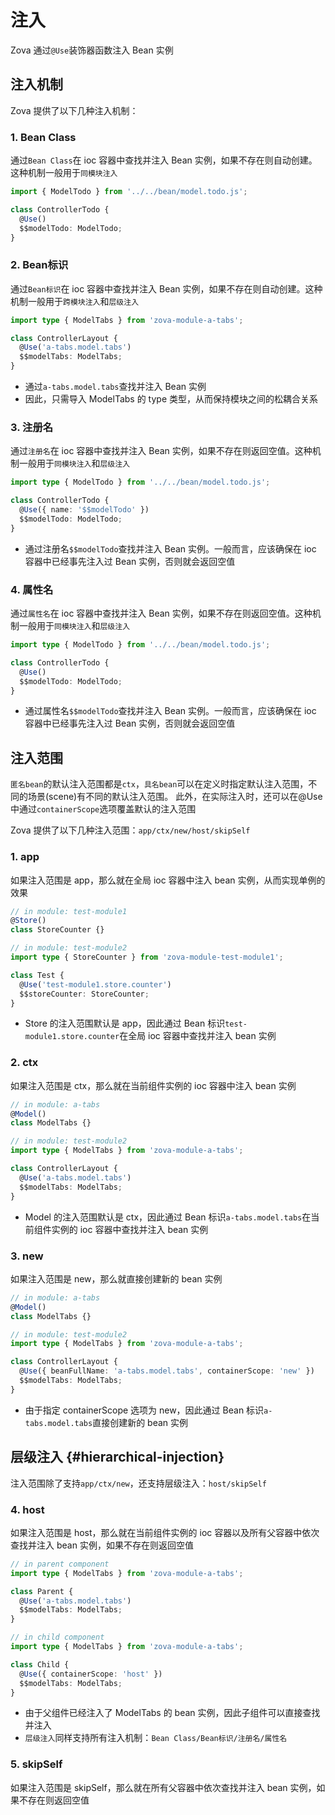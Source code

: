 # 注入

Zova 通过`@Use`装饰器函数注入 Bean 实例

## 注入机制

Zova 提供了以下几种注入机制：

### 1. Bean Class

通过`Bean Class`在 ioc 容器中查找并注入 Bean 实例，如果不存在则自动创建。这种机制一般用于`同模块注入`

```typescript
import { ModelTodo } from '../../bean/model.todo.js';

class ControllerTodo {
  @Use()
  $$modelTodo: ModelTodo;
}
```

### 2. Bean标识

通过`Bean标识`在 ioc 容器中查找并注入 Bean 实例，如果不存在则自动创建。这种机制一般用于`跨模块注入`和`层级注入`

```typescript
import type { ModelTabs } from 'zova-module-a-tabs';

class ControllerLayout {
  @Use('a-tabs.model.tabs')
  $$modelTabs: ModelTabs;
}
```

- 通过`a-tabs.model.tabs`查找并注入 Bean 实例
- 因此，只需导入 ModelTabs 的 type 类型，从而保持模块之间的松耦合关系

### 3. 注册名

通过`注册名`在 ioc 容器中查找并注入 Bean 实例，如果不存在则返回空值。这种机制一般用于`同模块注入`和`层级注入`

```typescript
import type { ModelTodo } from '../../bean/model.todo.js';

class ControllerTodo {
  @Use({ name: '$$modelTodo' })
  $$modelTodo: ModelTodo;
}
```

- 通过注册名`$$modelTodo`查找并注入 Bean 实例。一般而言，应该确保在 ioc 容器中已经事先注入过 Bean 实例，否则就会返回空值

### 4. 属性名

通过`属性名`在 ioc 容器中查找并注入 Bean 实例，如果不存在则返回空值。这种机制一般用于`同模块注入`和`层级注入`

```typescript
import type { ModelTodo } from '../../bean/model.todo.js';

class ControllerTodo {
  @Use()
  $$modelTodo: ModelTodo;
}
```

- 通过属性名`$$modelTodo`查找并注入 Bean 实例。一般而言，应该确保在 ioc 容器中已经事先注入过 Bean 实例，否则就会返回空值

## 注入范围

`匿名bean`的默认注入范围都是`ctx`，`具名bean`可以在定义时指定默认注入范围，不同的场景(scene)有不同的默认注入范围。 此外，在实际注入时，还可以在@Use 中通过`containerScope`选项覆盖默认的注入范围

Zova 提供了以下几种注入范围：`app/ctx/new/host/skipSelf`

### 1. app

如果注入范围是 app，那么就在全局 ioc 容器中注入 bean 实例，从而实现单例的效果

```typescript
// in module: test-module1
@Store()
class StoreCounter {}
```

```typescript
// in module: test-module2
import type { StoreCounter } from 'zova-module-test-module1';

class Test {
  @Use('test-module1.store.counter')
  $$storeCounter: StoreCounter;
}
```

- Store 的注入范围默认是 app，因此通过 Bean 标识`test-module1.store.counter`在全局 ioc 容器中查找并注入 bean 实例

### 2. ctx

如果注入范围是 ctx，那么就在当前组件实例的 ioc 容器中注入 bean 实例

```typescript
// in module: a-tabs
@Model()
class ModelTabs {}
```

```typescript
// in module: test-module2
import type { ModelTabs } from 'zova-module-a-tabs';

class ControllerLayout {
  @Use('a-tabs.model.tabs')
  $$modelTabs: ModelTabs;
}
```

- Model 的注入范围默认是 ctx，因此通过 Bean 标识`a-tabs.model.tabs`在当前组件实例的 ioc 容器中查找并注入 bean 实例

### 3. new

如果注入范围是 new，那么就直接创建新的 bean 实例

```typescript
// in module: a-tabs
@Model()
class ModelTabs {}
```

```typescript
// in module: test-module2
import type { ModelTabs } from 'zova-module-a-tabs';

class ControllerLayout {
  @Use({ beanFullName: 'a-tabs.model.tabs', containerScope: 'new' })
  $$modelTabs: ModelTabs;
}
```

- 由于指定 containerScope 选项为 new，因此通过 Bean 标识`a-tabs.model.tabs`直接创建新的 bean 实例

## 层级注入 {#hierarchical-injection}

注入范围除了支持`app/ctx/new`，还支持层级注入：`host/skipSelf`

### 4. host

如果注入范围是 host，那么就在当前组件实例的 ioc 容器以及所有父容器中依次查找并注入 bean 实例，如果不存在则返回空值

```typescript
// in parent component
import type { ModelTabs } from 'zova-module-a-tabs';

class Parent {
  @Use('a-tabs.model.tabs')
  $$modelTabs: ModelTabs;
}
```

```typescript
// in child component
import type { ModelTabs } from 'zova-module-a-tabs';

class Child {
  @Use({ containerScope: 'host' })
  $$modelTabs: ModelTabs;
}
```

- 由于父组件已经注入了 ModelTabs 的 bean 实例，因此子组件可以直接查找并注入
- `层级注入`同样支持所有注入机制：`Bean Class/Bean标识/注册名/属性名`

### 5. skipSelf

如果注入范围是 skipSelf，那么就在所有父容器中依次查找并注入 bean 实例，如果不存在则返回空值
